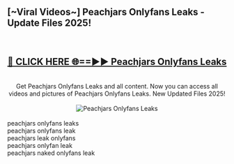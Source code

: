 <h2>[~Viral Videos~] Peachjars Onlyfans Leaks - Update Files 2025!</h2>
<br>
<div align="center">
<h2><a href="https://betterlinks.top/A2PfLJ" rel="nofollow">🔴 CLICK HERE 🌐==►► Peachjars Onlyfans Leaks</a></h2>
<br>
Get Peachjars Onlyfans Leaks and all content. Now you can access all videos and pictures of Peachjars Onlyfans Leaks. New Updated Files 2025!
<br>
<br>
<a href="https://betterlinks.top/A2PfLJ" rel="nofollow" data-target="animated-image.originalLink"><img src="https://i.ibb.co.com/WyWwxjT/player-gif2.gif" alt="Peachjars Onlyfans Leaks" style="max-width: 100%; display: inline-block;" data-target="animated-image.originalImage"></a>
</div>
<br>
peachjars onlyfans leaks<br>
peachjars onlyfans leak<br>
peachjars leak onlyfans<br>
peachjars onlyfan leak<br>
peachjars naked onlyfans leak